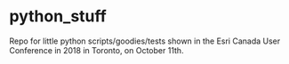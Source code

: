 # python_stuff
Repo for little python scripts/goodies/tests shown in the Esri Canada User Conference in 2018 in Toronto, on October 11th.
